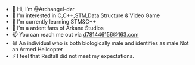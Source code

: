 - 👋 Hi, I’m @Archangel-dzr
- 👀 I’m interested in C,C++,STM,Data Structure & Video Game
- 🌱 I’m currently learning STM&C++
- 💞️ I’m a ardent fans of Arkane Studios
- 📫 You can reach me out via d781446156@163.com
- 😄 An individual who is both biologically male and identifies as male.Not an Armed Helicopter
- ⚡ I feel that Redfall did not meet my expectations.
